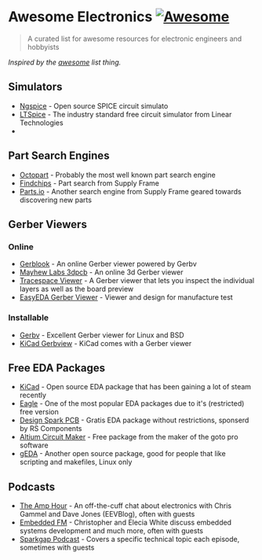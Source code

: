 # Awesome Electronics [![Awesome](https://cdn.rawgit.com/sindresorhus/awesome/d7305f38d29fed78fa85652e3a63e154dd8e8829/media/badge.svg)](https://github.com/sindresorhus/awesome)
> A curated list for awesome resources for electronic engineers and hobbyists

*Inspired by the [awesome](https://github.com/sindresorhus/awesome) list thing.*

## Simulators
- [Ngspice](http://ngspice.sourceforge.net/) - Open source SPICE circuit simulato 
- [LTSpice](http://www.linear.com/designtools/software/#LTspice) - The industry standard free circuit simulator from Linear Technologies
- 
## Part Search Engines

- [Octopart](https://octopart.com) - Probably the most well known part search engine
- [Findchips](https://findchips.com) - Part search from Supply Frame
- [Parts.io](https://parts.io/) - Another search engine from Supply Frame geared towards discovering new parts

## Gerber Viewers

### Online
- [Gerblook](http://gerblook.org/) - An online Gerber viewer powered by Gerbv
- [Mayhew Labs 3dpcb](http://mayhewlabs.com/3dpcb) - An online 3d Gerber viewer
- [Tracespace Viewer](http://viewer.tracespace.io) -  A Gerber viewer that lets you inspect the individual layers as well as the board preview
- [EasyEDA Gerber Viewer](https://gerber-viewer.easyeda.com/) - Viewer and design for manufacture test

### Installable
- [Gerbv](http://gerbv.geda-project.org/) - Excellent Gerber viewer for Linux and BSD
- [KiCad Gerbview](http://kicad-pcb.org/) - KiCad comes with a Gerber viewer

## Free EDA Packages
- [KiCad](http://kicad-pcb.org/) - Open source EDA package that has been gaining a lot of steam recently
- [Eagle](https://cadsoft.io/) - One of the most popular EDA packages due to it's (restricted) free version
- [Design Spark PCB](http://www.rs-online.com/designspark/electronics/eng/page/designspark-pcb-home-page) - Gratis EDA package without restrictions, sponserd by RS Components
- [Altium Circuit Maker](http://circuitmaker.com/) - Free package from the maker of the goto pro software
- [gEDA](http://geda-project.org) - Another open source package, good for people that like scripting and makefiles, Linux only

## Podcasts
 - [The Amp Hour](http://www.theamphour.com/) - An off-the-cuff chat about electronics with Chris Gammel and Dave Jones (EEVBlog), often with guests
 - [Embedded FM](http://embedded.fm/) - Christopher and Elecia White discuss embedded systems development and much more, often with guests
 - [Sparkgap Podcast](http://thesparkgap.net) - Covers a specific technical topic each episode, sometimes with guests
